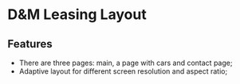 # D&M Leasing Layout

## Features
- There are three pages: main, a page with cars and contact page;
- Adaptive layout for different screen resolution and aspect ratio;
